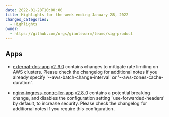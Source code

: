 ```yaml
---
date: 2022-01-28T10:00:00
title: Highlights for the week ending January 28, 2022
changes_categories:
  - Highlights
owner:
  - https://github.com/orgs/giantswarm/teams/sig-product
---
```


## Apps

* [external-dns-app](https://github.com/giantswarm/external-dns-app/) [v2.9.0](https://github.com/giantswarm/external-dns-app/blob/master/CHANGELOG.md#290---2022-01-24) contains changes to mitigate rate limiting on AWS clusters. Please check the changelog for additional notes if you already specify '--aws-batch-change-interval' or '--aws-zones-cache-duration'.
- [nginx-ingress-controller-app](https://github.com/giantswarm/nginx-ingress-controller-app) [v2.8.0](https://github.com/giantswarm/nginx-ingress-controller-app/blob/master/CHANGELOG.md#280---2022-01-27) contains a potential breaking change, and disables the configuration setting 'use-forwarded-headers' by default, to increase security. Please check the changelog for additional notes if you require this configuration.
